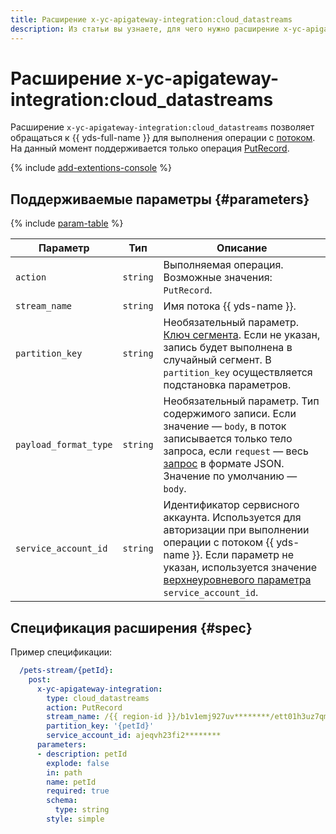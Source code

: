 ```yaml
---
title: Расширение x-yc-apigateway-integration:cloud_datastreams
description: Из статьи вы узнаете, для чего нужно расширение x-yc-apigateway-integration:cloud_datastreams, какие оно поддерживает параметры, как выглядит его спецификация.
---
```


# Расширение x-yc-apigateway-integration:cloud_datastreams

 Расширение `x-yc-apigateway-integration:cloud_datastreams` позволяет обращаться к {{ yds-full-name }} для выполнения операции с [потоком](../../../data-streams/concepts/glossary.md#stream-concepts). На данный момент поддерживается только операция [PutRecord](../../../data-streams/kinesisapi/methods/putrecord.md). 

{% include [add-extentions-console](../../../_includes/api-gateway/add-extentions-console.md) %}

## Поддерживаемые параметры {#parameters}

{% include [param-table](../../../_includes/api-gateway/parameters-table.md) %}

Параметр | Тип | Описание
----|----|----
`action` | `string` | Выполняемая операция. Возможные значения: `PutRecord`.
`stream_name` | `string` | Имя потока {{ yds-name }}.
`partition_key` | `string` | Необязательный параметр. [Ключ сегмента](../../../data-streams/concepts/glossary#partition-key). Если не указан, запись будет выполнена в случайный сегмент. В `partition_key` осуществляется подстановка параметров.
`payload_format_type` | `string` | Необязательный параметр. Тип содержимого записи. Если значение — `body`, в поток записывается только тело запроса, если `request` — весь [запрос](./cloud-functions.md#request_v1) в формате JSON. Значение по умолчанию — `body`.
`service_account_id` | `string` | Идентификатор сервисного аккаунта. Используется для авторизации при выполнении операции с потоком {{ yds-name }}. Если параметр не указан, используется значение [верхнеуровневого параметра](./index.md#top-level) `service_account_id`.

## Спецификация расширения {#spec}

Пример спецификации:

```yaml
  /pets-stream/{petId}:
    post:
      x-yc-apigateway-integration:
        type: cloud_datastreams
        action: PutRecord
        stream_name: /{{ region-id }}/b1v1emj927uv********/ett01h3uz7qm********/pets-stream
        partition_key: '{petId}'
        service_account_id: ajeqvh23fi2********
      parameters:
      - description: petId
        explode: false
        in: path
        name: petId
        required: true
        schema:
          type: string
        style: simple
```
